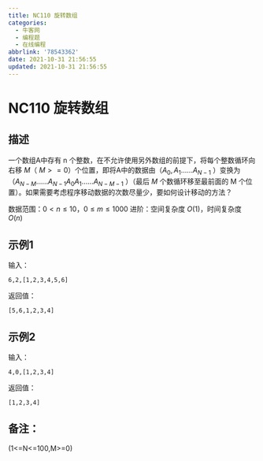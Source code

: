 ```yaml
---
title: NC110 旋转数组
categories:
  - 牛客网
  - 编程题
  - 在线编程
abbrlink: '78543362'
date: 2021-10-31 21:56:55
updated: 2021-10-31 21:56:55
---
```

# NC110 旋转数组

## 描述

一个数组A中存有 n 个整数，在不允许使用另外数组的前提下，将每个整数循环向右移 $M$（ $M>=0$）个位置，即将A中的数据由（$A_0,A_1 ……A_{N-1}$ ）变换为（$A_{N-M} …… A_{N-1} A_0 A_1 ……A_{N-M-1}$ ）（最后 $M$ 个数循环移至最前面的 M 个位置）。如果需要考虑程序移动数据的次数尽量少，要如何设计移动的方法？

数据范围：$0<n \leq 10$，$0 \leq m \leq 1000$
进阶：空间复杂度 $O(1)$，时间复杂度 $O(n)$

## 示例1
输入：
```
6,2,[1,2,3,4,5,6]
```

返回值：
```
[5,6,1,2,3,4]
```

## 示例2
输入：
```
4,0,[1,2,3,4]
```

返回值：
```
[1,2,3,4]
```

## 备注：
(1<=N<=100,M>=0)